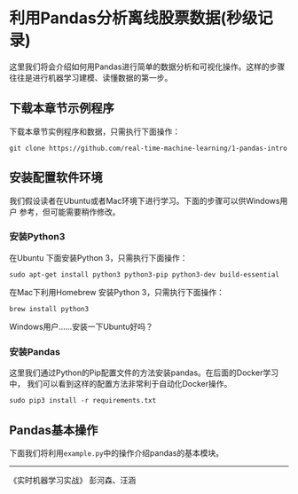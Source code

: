# 利用Pandas分析离线股票数据(秒级记录)

这里我们将会介绍如何用Pandas进行简单的数据分析和可视化操作。这样的步骤
往往是进行机器学习建模、读懂数据的第一步。

## 下载本章节示例程序

下载本章节实例程序和数据，只需执行下面操作：

```shell
git clone https://github.com/real-time-machine-learning/1-pandas-intro
```

## 安装配置软件环境

我们假设读者在Ubuntu或者Mac环境下进行学习。下面的步骤可以供Windows用户
参考，但可能需要稍作修改。

### 安装Python3 

在Ubuntu 下面安装Python 3，只需执行下面操作：
```shell
sudo apt-get install python3 python3-pip python3-dev build-essential 
```
在Mac下利用Homebrew 安装Python 3，只需执行下面操作：
```shell
brew install python3
```
Windows用户……安装一下Ubuntu好吗？

### 安装Pandas

这里我们通过Python的Pip配置文件的方法安装pandas。在后面的Docker学习中，
我们可以看到这样的配置方法非常利于自动化Docker操作。

```shell
sudo pip3 install -r requirements.txt
```

## Pandas基本操作

下面我们将利用`example.py`中的操作介绍pandas的基本模块。

--- 

《实时机器学习实战》 彭河森、汪涵

